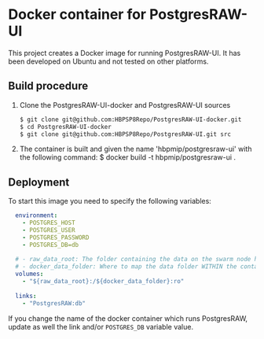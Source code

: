 # Docker container for PostgresRAW-UI

This project creates a Docker image for running PostgresRAW-UI. It has been developed on Ubuntu and not tested on other platforms.

## Build procedure

 1. Clone the PostgresRAW-UI-docker and PostgresRAW-UI sources
    ```sh
    $ git clone git@github.com:HBPSP8Repo/PostgresRAW-UI-docker.git
    $ cd PostgresRAW-UI-docker
    $ git clone git@github.com:HBPSP8Repo/PostgresRAW-UI.git src
    ```

 2. The container is built and given the name 'hbpmip/postgresraw-ui' with the following command:
    $ docker build -t hbpmip/postgresraw-ui .

## Deployment

To start this image you need to specify the following variables:
```yml
  environment:
    - POSTGRES_HOST
    - POSTGRES_USER
    - POSTGRES_PASSWORD
    - POSTGRES_DB=db
  
  # - raw_data_root: The folder containing the data on the swarm node host
  # - docker_data_folder: Where to map the data folder WITHIN the containers
  volumes:
    - "${raw_data_root}:/${docker_data_folder}:ro"
  
  links:
    - "PostgresRAW:db"
```

If you change the name of the docker container which runs PostgresRAW,
update as well the link and/or ```POSTGRES_DB``` variable value.
